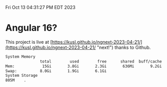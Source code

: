 Fri Oct 13 04:31:27 PM EDT 2023

# Angular 16?


This project is live at [https://kusl.github.io/ngnext-2023-04-21/](https://kusl.github.io/ngnext-2023-04-21/ "next!") thanks to Github.

```bash
System Memory
               total        used        free      shared  buff/cache   available
Mem:            15Gi       3.8Gi       2.3Gi       636Mi       9.2Gi        10Gi
Swap:          8.0Gi       1.9Gi       6.1Gi
System Storage
805M	.
```
```bash
